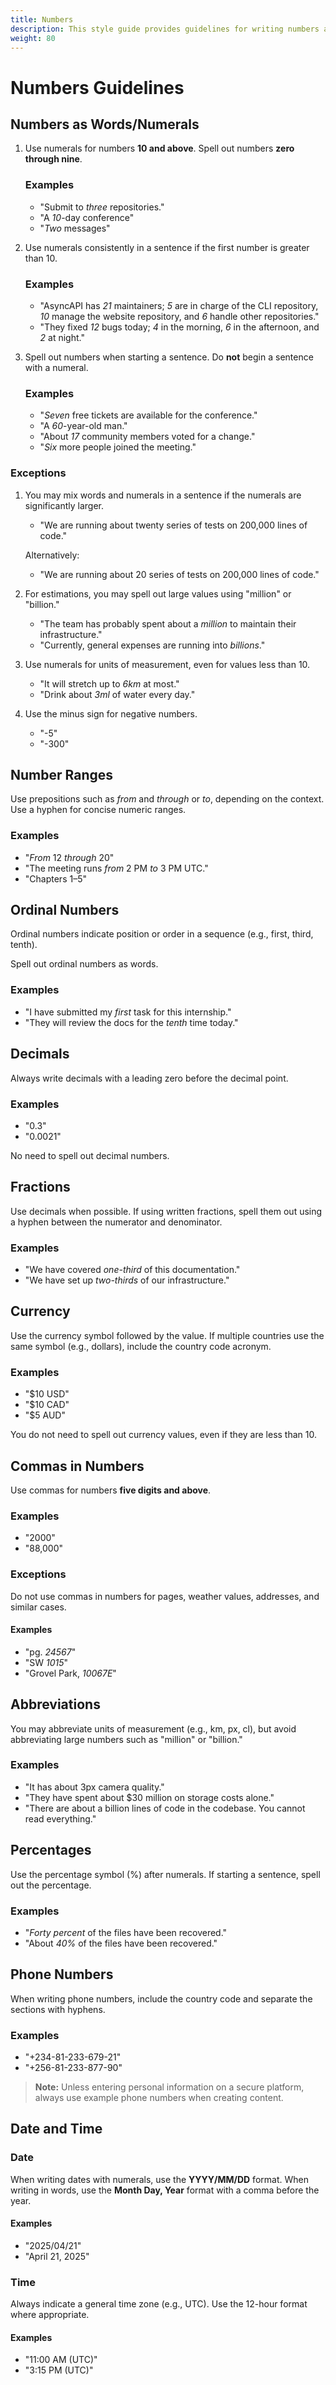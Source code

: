 ```yaml
---
title: Numbers
description: This style guide provides guidelines for writing numbers as words, number ranges, and so on in AsyncAPI documentation. 
weight: 80
---
```


# Numbers Guidelines

## Numbers as Words/Numerals
1. Use numerals for numbers **10 and above**. Spell out numbers **zero through nine**.

   ### Examples
   - "Submit to *three* repositories."
   - "A *10*-day conference"
   - "*Two* messages"

2. Use numerals consistently in a sentence if the first number is greater than 10.

   ### Examples
   - "AsyncAPI has *21* maintainers; *5* are in charge of the CLI repository, *10* manage the website repository, and *6* handle other repositories."
   - "They fixed *12* bugs today; *4* in the morning, *6* in the afternoon, and *2* at night."

3. Spell out numbers when starting a sentence. Do **not** begin a sentence with a numeral.

   ### Examples
   - "*Seven* free tickets are available for the conference."
   - "A *60*-year-old man."
   - "About *17* community members voted for a change."
   - "*Six* more people joined the meeting."

### Exceptions

1. You may mix words and numerals in a sentence if the numerals are significantly larger.

   - "We are running about twenty series of tests on 200,000 lines of code."

   Alternatively:
   - "We are running about 20 series of tests on 200,000 lines of code."

2. For estimations, you may spell out large values using "million" or "billion."

   - "The team has probably spent about a *million* to maintain their infrastructure."
   - "Currently, general expenses are running into *billions*."

3. Use numerals for units of measurement, even for values less than 10.

   - "It will stretch up to *6km* at most."
   - "Drink about *3ml* of water every day."

4. Use the minus sign for negative numbers.

   - "-5"
   - "-300"


## Number Ranges
Use prepositions such as *from* and *through* or *to*, depending on the context. Use a hyphen for concise numeric ranges.

   ### Examples
   - "*From* 12 *through* 20"
   - "The meeting runs *from* 2 PM *to* 3 PM UTC."
   - "Chapters 1–5"


## Ordinal Numbers
Ordinal numbers indicate position or order in a sequence (e.g., first, third, tenth).

Spell out ordinal numbers as words.

### Examples
- "I have submitted my *first* task for this internship."
- "They will review the docs for the *tenth* time today."

## Decimals
Always write decimals with a leading zero before the decimal point.

### Examples
- "0.3"
- "0.0021"

No need to spell out decimal numbers.

## Fractions
Use decimals when possible. If using written fractions, spell them out using a hyphen between the numerator and denominator.

### Examples
- "We have covered *one-third* of this documentation."
- "We have set up *two-thirds* of our infrastructure."


## Currency
Use the currency symbol followed by the value. If multiple countries use the same symbol (e.g., dollars), include the country code acronym.

### Examples
- "$10 USD"
- "$10 CAD"
- "$5 AUD"

You do not need to spell out currency values, even if they are less than 10.


## Commas in Numbers
Use commas for numbers **five digits and above**.

### Examples
- "2000"
- "88,000"

### Exceptions 
Do not use commas in numbers for pages, weather values, addresses, and similar cases.

#### Examples
- "pg. *24567*"
- "SW *1015*"
- "Grovel Park, *10067E*"


## Abbreviations
You may abbreviate units of measurement (e.g., km, px, cl), but avoid abbreviating large numbers such as "million" or "billion."

### Examples
- "It has about 3px camera quality."
- "They have spent about $30 million on storage costs alone."
- "There are about a billion lines of code in the codebase. You cannot read everything."


## Percentages
Use the percentage symbol (%) after numerals. If starting a sentence, spell out the percentage.

### Examples
- "*Forty percent* of the files have been recovered."
- "About *40%* of the files have been recovered."


## Phone Numbers
When writing phone numbers, include the country code and separate the sections with hyphens.

### Examples
- "+234-81-233-679-21"
- "+256-81-233-877-90"

> **Note:** Unless entering personal information on a secure platform, always use example phone numbers when creating content.


## Date and Time

### Date
When writing dates with numerals, use the **YYYY/MM/DD** format. When writing in words, use the **Month Day, Year** format with a comma before the year.

#### Examples
- "2025/04/21"
- "April 21, 2025"

### Time
Always indicate a general time zone (e.g., UTC). Use the 12-hour format where appropriate.

#### Examples
- "11:00 AM (UTC)"
- "3:15 PM (UTC)"
